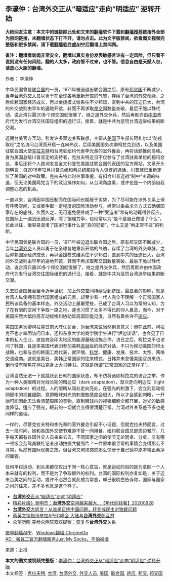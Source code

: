  <h2>李濠仲：台湾外交正从“暗适应”走向“明适应” 逆转开始</h2> <p class="notice"><b>大陆网友注意：本文中的链接除此处和文末的<a href="https://github.com/bannedbook/fanqiang" >翻墙</a>软件下载和<a href="https://github.com/killgcd/justmysocks/blob/master/README.md">翻墙推荐</a>链接外全部为禁网链接，未翻墙状态下打不开，请勿点击。此为文字版禁闻，欲看图文视频完整版和更多禁闻，请下载<a href="https://github.com/bannedbook/fanqiang">翻墙软件或APP</a>后翻墙上禁闻网。</p><p>备注：翻墙看新闻非常安全，翻墙以真实身份发表敏感言论有一定风险，但只看不说则没有任何风险，翻的人太多，政府管不过来，也不管。信息自由是天赋人权，请放心大胆的翻墙。</b></p>  <div class="entry"> <p>作者： 李濠仲</p> <p id="summary">中华民国曾是<a href="https://www.bannedbook.org/bnews/tag/%e8%81%94%e5%90%88%e5%9b%bd/" class="st_tag internal_tag" rel="tag" title="标签 联合国 下的日志">联合国</a>的一员，1971年被迫退出联合国之后，原有<a href="https://www.bannedbook.org/bnews/tag/%E9%82%A6%E4%BA%A4%E5%9B%BD/" class="st_tag internal_tag" rel="tag" title="标签 邦交国 下的日志">邦交国</a>不断减少，当年<a href="https://www.bannedbook.org/bnews/tag/%e5%8f%b0%e6%b9%be/" class="st_tag internal_tag" rel="tag" title="标签 台湾 下的日志">台湾</a><a href="https://www.bannedbook.org/bnews/tag/%E5%A4%96%E4%BA%A4%E4%BA%BA%E5%91%98/" class="st_tag internal_tag" rel="tag" title="标签 外交人员 下的日志">外交人员</a>以勇于在全球各地重新开馆的气魄，存续了台湾的外交命脉，之后仰赖国家经济成长，再以金援模式维系住不少邦谊，直到中共的压迫日大，台湾的外交战则由早年的遍地开馆，转而不再求取<a href="https://www.bannedbook.org/bnews/tag/%E9%82%A6%E4%BA%A4/" class="st_tag internal_tag" rel="tag" title="标签 邦交 下的日志">邦交</a>国数量突破，最后干脆以静代动，说台湾只需20多个邦交国就很够了，继之是外交休兵，然后再默许由<span class='wp_keywordlink_affiliate'><a href="https://www.bannedbook.org/" title="中国" target="_blank">中国</a></span>政府代为发行台湾交往国际组织的通行证，接着，就是中共为惩罚台湾选举结果的断交潮。</p> <p id="conimg"></p>  <p>近期台美官方互动，引发许多双边关系联想，主要从<a href="https://www.bannedbook.org/bnews/tag/%e7%be%8e%e5%9b%bd/" class="st_tag internal_tag" rel="tag" title="标签 美国 下的日志">美国</a>卫生部长阿札尔以“防疫取经”之名访问台湾而开启一连串热议，后续美国国务次卿柯拉克到访，以及美国驻联合国大使<a href="https://www.bannedbook.org/bnews/tag/%E5%85%8B%E6%8B%89%E5%A4%AB%E7%89%B9/" class="st_tag internal_tag" rel="tag" title="标签 克拉夫特 下的日志">克拉夫特</a>和台湾驻纽约代表李光章的室外餐会，再将话题推向高峰。身为美国总统川普坚定的支持者，克拉夫特近日不仅参与了台湾驻美单位的视讯会议，事后还将个人致词发言全文刊登在美国驻联合国代表团的官方网站，文章开头则明言：自2016年12月川普总统和蔡总统那段令人惊讶的通话，川普就已重新定位了美国的对中政策。克拉夫特此时往事重提，有扣合川普选战“制中”主调的味道，但无论美国两党当下的政治操作如何，从台湾角度看，或许也是一个内部自我调整心态的机会。</p> <p>一直以来，台湾因中国压制而在国际间长期居于劣势，为了尽可能在涉外关系上保有呼吸空间，又或者争取一定程度的国际活动参与，经常以委曲求全方式去确保国家存在的底线，久而久之，无可避免便养成了一种“受迫者”常有的动辄得咎反应，在国际上一遇到压迫反弹，除了据理力争，也经常以为“是不是自己做错了什么”，长此以往，很容易混淆了国家行事什么是“真的犯错”，什么又是“再正常不过”的判断。</p> <p>中华民国曾是联合国的一员，1971年被迫退出联合国之后，原有邦交国不断减少，当年<a href="https://www.bannedbook.org/bnews/tag/%E5%8F%B0%E6%B9%BE%E5%A4%96%E4%BA%A4/" class="st_tag internal_tag" rel="tag" title="标签 台湾外交 下的日志">台湾外交</a>人员以勇于在全球各地重新开馆的气魄，存续了台湾的外交命脉，之后仰赖国家经济成长，再以金援模式维系住不少邦谊，直到中共的压迫日大，台湾的外交战则由早年的遍地开馆，转而不再求取邦交国数量突破，最后干脆以静代动，说台湾只需20多个邦交国就很够了，继之是外交休兵，然后再默许由中国政府代为发行台湾交往国际组织的通行证，接着，就是中共为惩罚台湾选举结果的断交潮。</p>  <p>失去联合国舞台至今近半世纪，加上外交空间持续受到挤压，最显著的影响，就是台湾人纵使拥有现代国家组成的元素，却至少有一代人完全不理解一个正常国家人民所该具备的基本样态。外交活动上屡屡受挫，已成了台湾人习以为常的认知，为了在有限的空间下争取一席之地，遂也习惯了太多不得已的仰人鼻息，而今，对于美国突然大幅拉高互动规格和协助垫高国际能见度，自然有着些许不<a href="https://www.bannedbook.org/bnews/tag/%E9%80%82%E5%BA%94/" class="st_tag internal_tag" rel="tag" title="标签 适应 下的日志">适应</a>。</p> <p>美国国务次卿柯拉克日前大阵仗访台，对台湾来说当然别具意义；但在此前，柯拉克不也才率团访问日本，还和东京大学的商学院学生进行“炉边谈话”，也会见了日本的私人企业，直接商及印太地区的能源基础设施合作。访日之后，柯拉克不也访问了韩国，且是率美国代表团参加美韩<span class='wp_keywordlink_affiliate'><a href="https://www.bannedbook.org/bnews/ccpdope/" title="中共高层内幕" target="_blank">高层</a></span>级的经济对话，不只为推动美国的印太战略，也和与会的韩国工商代表，就环境、<span class='wp_keywordlink'><a href="https://www.bannedbook.org/forum11/topic309.html" title="禁片：“科学”的棍子" target="_blank">科学</a></span>、健康、发展、技术、太空、网络交流磋商。这就是美日、美韩正常国家的往来模式，日韩并未怠慢美国官员来访，倒也没有聚焦在柯拉克身上大书特书。这就是所谓“正常国家的正常样子”。</p> <p>台湾当然无法一下就跳跃到日韩的国家状态，却不仿将诸如柯拉克的访台之举，作为一种人类眼睛对光线长期的暗适应（dark adaptation），渐次走向明适应（light adaptation）的过程。人的眼睛从暗处走向亮处，在强光的刺激下，会立刻启动视网膜中的视锥细胞，意即眼球对光的刺激敏感度会很大，所以才会感到刺眼，一开始可能因此无法看清楚周围的景物，直到眼球内的视锥细胞全都开展，对光的敏感度降低，适应了强光，眼前的一切就会变得很清楚正常。台湾对外关系差不多也是同样的道理。</p>  <p>一样的，尽管克拉夫特和李光章的室外餐会引起不小话题，但就克拉夫特而言，过去一段时间，她和各国外交使节难道不曾一同用餐，纽约联合国总部周边餐厅，几乎每天都有各国外交人员来来去去，不同国家之间的使节无论同桌、分桌，又有哪一顿饭会劳驾美联社记者出动拍摄共餐照片？一件原本很寻常的事情会变得那么不寻常，纵然有国际现势之故，但台湾又何须突然那么惊讶于自己镜中原本端正素净的面容。</p> <p>任何平权运动，到头来都仅仅出于同一核心意旨，就是运动的目的是为拿回一个人本来就有的权利，而不是为了争取额外的权利。台湾的国际权利亦复如是，关于近来台美之间的互动，或许不必然会就此成为常态，却已很明白告诉你，国家与国家之间的往来，差不多也就是这个样子。</p> <ul class='op-related-articles' title='相关阅读'> <li><a href='https://www.bannedbook.org/bnews/ssgc/20201001/1406485.html' target='_blank'><b>台湾外交</b>正从“暗适应”走向“明适应”</a></li> <li><a href='https://www.bannedbook.org/bnews/taiwannews/20200928/1404764.html' target='_blank'>精彩片段》吴明杰：<b>台湾外交</b>空间越来越大...【年代向钱看】20200928</a></li> <li><a href='https://www.bannedbook.org/bnews/taiwannews/20200926/1403704.html' target='_blank'><b>台湾外交</b>大转变！从谁是正统中国问题，转变成民主对独裁问题</a></li> <li><a href='https://www.bannedbook.org/bnews/headline/20200925/1403168.html' target='_blank'>蔡英文拟视讯参加APEC峰会 大陆与<b>台湾外交</b>部互怼</a></li> <li><a href='https://www.bannedbook.org/bnews/comments/20200921/1400505.html' target='_blank'>众望所盼 美参众两院双双提案：恢复与<b>台湾外交</b>关系</a></li> </ul> <p class="texttj"> <a href="https://github.com/bannedbook/fanqiang/wiki/%E7%A6%81%E9%97%BB%E7%BD%91%E5%AE%89%E5%8D%93%E7%BF%BB%E5%A2%99%E6%96%B0%E9%97%BBAPP" target="_blank">安卓翻墙APP</a>、<a href="https://github.com/bannedbook/fanqiang/wiki/Chrome%E4%B8%80%E9%94%AE%E7%BF%BB%E5%A2%99%E5%8C%85" target="_blank">Windows翻墙:ChromeGo</a><br/> <a href="https://github.com/killgcd/justmysocks/blob/master/README.md" target="_blank">AD：搬瓦工官方翻墙服务Just My Socks，不怕被墙</a> </p><p> 来源：上报 </p> <a name='sharetosocial'></a>       <div><b>本文的图文或视频完整版</b>：<a href='https://www.bannedbook.org/bnews/comments/20201002/1406791.html'>李濠仲：台湾外交正从“暗适应”走向“明适应” 逆转开始</a></div>  </div><!--END ENTRY--> <div class="postfooter"> <div>本文标签：<a href="https://www.bannedbook.org/bnews/tag/%E5%85%8B%E6%8B%89%E5%A4%AB%E7%89%B9/" rel="tag">克拉夫特</a>, <a href="https://www.bannedbook.org/bnews/tag/%e5%8f%b0%e6%b9%be/" rel="tag">台湾</a>, <a href="https://www.bannedbook.org/bnews/tag/%E5%8F%B0%E6%B9%BE%E5%A4%96%E4%BA%A4/" rel="tag">台湾外交</a>, <a href="https://www.bannedbook.org/bnews/tag/%E5%A4%96%E4%BA%A4%E4%BA%BA%E5%91%98/" rel="tag">外交人员</a>, <a href="https://www.bannedbook.org/bnews/tag/%e7%be%8e%e5%9b%bd/" rel="tag">美国</a>, <a href="https://www.bannedbook.org/bnews/tag/%e8%81%94%e5%90%88%e5%9b%bd/" rel="tag">联合国</a>, <a href="https://www.bannedbook.org/bnews/tag/%E9%80%82%E5%BA%94/" rel="tag">适应</a>, <a href="https://www.bannedbook.org/bnews/tag/%E9%82%A6%E4%BA%A4/" rel="tag">邦交</a>, <a href="https://www.bannedbook.org/bnews/tag/%E9%82%A6%E4%BA%A4%E5%9B%BD/" rel="tag">邦交国</a></div>  </div><!--END POSTFOOTER--> 